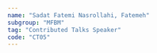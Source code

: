 ```yaml
---
name: "Sadat Fatemi Nasrollahi, Fatemeh"
subgroup: "MFBM"
tag: "Contributed Talks Speaker"
code: "CT05"
---
```

